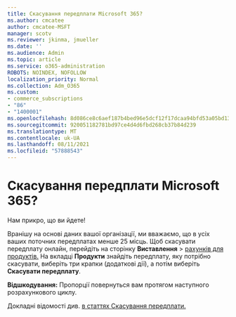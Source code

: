 ```yaml
---
title: Скасування передплати Microsoft 365?
ms.author: cmcatee
author: cmcatee-MSFT
manager: scotv
ms.reviewer: jkinma, jmueller
ms.date: ''
ms.audience: Admin
ms.topic: article
ms.service: o365-administration
ROBOTS: NOINDEX, NOFOLLOW
localization_priority: Normal
ms.collection: Adm_O365
ms.custom:
- commerce_subscriptions
- "86"
- "1400001"
ms.openlocfilehash: 8d086ce8c6aef187b4bed96e5dcf12f17dcaa94bfd53a05bd136e0bb033f8f18
ms.sourcegitcommit: 920051182781bd97ce4d4d6fbd268cb37b84d239
ms.translationtype: MT
ms.contentlocale: uk-UA
ms.lasthandoff: 08/11/2021
ms.locfileid: "57888543"
---
```

# <a name="canceling-your-microsoft-365-subscription"></a>Скасування передплати Microsoft 365?

Нам прикро, що ви йдете!
  
Вранішу на основі даних вашої організації, ми вважаємо, що в усіх ваших поточних передплатах менше 25 місць. Щоб скасувати передплату онлайн, перейдіть на сторінку **Виставлення** \> [рахунків для продуктів.](https://go.microsoft.com/fwlink/p/?linkid=842054) На вкладці **Продукти** знайдіть передплату, яку потрібно скасувати, виберіть три крапки (додаткові дії), а потім виберіть **Скасувати передплату**.
  
**Відшкодування:** Пропорції повернуться вам протягом наступного розрахункового циклу.

Докладні відомості див. [в статтях Скасування передплати.](https://docs.microsoft.com/microsoft-365/commerce/subscriptions/cancel-your-subscription)